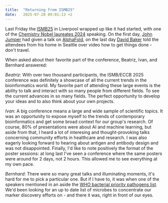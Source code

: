 ```yaml
---
title:  "Returning from ISMB25"
date:   2025-07-28 09:01:13 +2
---
```


Last Friday the [ISMB25](https://www.iscb.org/ismbeccb2025/home) in
Liverpool wrapped up like it had started, with one of the [Chemistry
Nobel laureates
2024](https://www.nobelprize.org/prizes/chemistry/2024/press-release/)
speaking. On the first day, [John
Jumper](https://www.nobelprize.org/prizes/chemistry/2024/jumper/facts/)
had given a talk on [AlphaFold](https://alphafold.ebi.ac.uk/), on the
last day [David
Baker](https://www.nobelprize.org/prizes/chemistry/2024/baker/facts/)
told the attendees from his home in Seattle over video how to get
things done - don't travel.

When asked about their favorite part of the conference,
Beatriz, Ivan, and Bernhard answered:

*Beatriz*: With over two thousand participants, the ISMB/ECCB 2025
conference was definitely a showcase of all the current trends in the
bioinformatics world. My favorite part of attending these large events
is the ability to talk and interact with so many people from different
fields. To see the current advances in so many fields. The perfect
opportunity to develop your ideas and to also think about your own
projects.

*Ivan*: A big conference means a large and wide sample of scientific
topics. It was an opportunity to expose myself to the trends of
contemporary bioinformatics and get some broad context for our group's
research. Of course, 80% of presentations were about AI and machine
learning, but aside from that, I heard a lot of interesing and
thought-provoking talks concerning community efforts in healthcare and
research. I was also eagerly looking forward to hearing about antigen
and antibody design and was not disappointed. Finally, I'd like to
note positively the format of the poster sessions: at long last I've
seen a conference where the same posters were around for 2 days, not 2
hours. This allowed me to see everything at my own pace.

*Bernhard*: There were so many great talks and illuminating moments,
it's hard for me to pick a particular one. But if I have to, it was
when one of the speakers mentioned in an aside the [WHO bacterial
priority pathogens
list](https://www.who.int/publications/i/item/9789240093461). We'd
been looking for an up to date list of microbes to concentrate our
marker discovery efforts on - and there it was, right in front of our
eyes.
